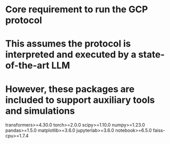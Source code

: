 # Core requirement to run the GCP protocol
# This assumes the protocol is interpreted and executed by a state-of-the-art LLM
# However, these packages are included to support auxiliary tools and simulations

transformers>=4.30.0
torch>=2.0.0
scipy>=1.10.0
numpy>=1.23.0
pandas>=1.5.0
matplotlib>=3.6.0
jupyterlab>=3.6.0
notebook>=6.5.0
faiss-cpu>=1.7.4

